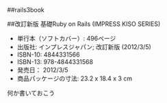 ##rails3book

##改訂新版 基礎Ruby on Rails (IMPRESS KISO SERIES)

+ 単行本（ソフトカバー）: 496ページ
+ 出版社: インプレスジャパン; 改訂新版 (2012/3/5)
+ ISBN-10: 4844331566
+ ISBN-13: 978-4844331568
+ 発売日： 2012/3/5
+ 商品パッケージの寸法: 23.2 x 18.4 x 3 cm

何か書いておこう
